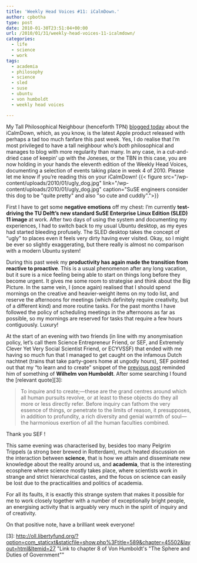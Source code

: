 ```yaml
---
title: 'Weekly Head Voices #11: iCalmDown.'
author: cpbotha
type: post
date: 2010-01-30T23:51:04+00:00
url: /2010/01/31/weekly-head-voices-11-icalmdown/
categories:
  - life
  - science
  - work
tags:
  - academia
  - philosophy
  - science
  - sled
  - suse
  - ubuntu
  - von humboldt
  - weekly head voices

---
```

My Tall Philosophical Neighbour (henceforth TPN) [blogged today][1] about the iCalmDown, which, as you know, is the latest Apple product released with perhaps a tad too much fanfare this past week. Yes, I do realise that I’m most privileged to have a tall neighbour who’s _both_ philosophical and manages to blog with more regularity than many. In any case, in a cut-and-dried case of keepin’ up with the Joneses, or the TBN in this case, you are now holding in your hands the eleventh edition of the Weekly Head Voices, documenting a selection of events taking place in week 4 of 2010. Please let me know if you’re reading this on your iCalmDown!
{{< figure src="/wp-content/uploads/2010/01/ugly_dog.jpg" link="/wp-content/uploads/2010/01/ugly_dog.jpg" caption="SuSE engineers consider this dog to be &quot;quite pretty&quot; and also &quot;so cute and cuddly&quot;.">}} 

First I have to get some **negative emotions** off my chest: I’m currently **test-driving the TU Delft’s new standard SuSE Enterprise Linux Edition (SLED) 11 image** at work. After two days of using the system and documenting my experiences, I had to switch back to my usual Ubuntu desktop, as my eyes had started bleeding profusely. The SLED desktop takes the concept of “ugly” to places even it feels very dirty having ever visited. Okay, so I might be ever so slightly exaggerating, but there really is almost no comparison with a modern Ubuntu system!

During this past week my **productivity has again made the transition from reactive to proactive**. This is a usual phenomenon after any long vacation, but it sure is a nice feeling being able to start on things long before they become urgent. It gives me some room to strategise and think about the Big Picture. In the same vein, I (once again) realised that I should spend mornings on the creative and heavier-weight items on my todo list, and reserve the afternoons for meetings (which definitely require creativity, but of a different kind) and more routine tasks. For the past months I have followed the policy of scheduling meetings in the afternoons as far as possible, so my mornings are reserved for tasks that require a few hours contiguously. Luxury!

At the start of an evening with two friends (in line with my anonymisation policy, let’s call them Science Entrepreneur Friend, or SEF, and Extremely Clever Yet Very Social Scientist Friend, or ECYVSSF) that ended with me having so much fun that I managed to get caught on the infamous Dutch nachtnet (trains that take party-goers home at ungodly hours), SEF pointed out that my “to learn and to create” snippet of the [previous post][2] reminded him of something of **Wilhelm von Humboldt**. After some searching I found the [relevant quote][3]:

> To inquire and to create;—these are the grand centres around which all human pursuits revolve, or at least to these objects do they all more or less directly refer. Before inquiry can fathom the very essence of things, or penetrate to the limits of reason, it presupposes, in addition to profundity, a rich diversity and genial warmth of soul—the harmonious exertion of all the human faculties combined.

Thank you SEF !

This same evening was characterised by, besides too many Pelgrim Trippels (a strong beer brewed in Rotterdam), much heated discussion on the interaction between **science**, that is how we attain and disseminate new knowledge about the reality around us, and **academia**, that is the interesting ecosphere where science mostly takes place, where scientists work in strange and strict hierarchical castes, and the focus on science can easily be lost due to the practicalities and politics of academia.

For all its faults, it is exactly this strange system that makes it possible for me to work closely together with a number of exceptionally bright people, an energising activity that is arguably very much in the spirit of inquiry and of creativity.

On that positive note, have a brilliant week everyone!

 [1]: http://tokkiebytes.wordpress.com/2010/01/30/apple-brings-the-net-to-the-toilet/ "link to TPN's iCalmDown blog post"
 [2]: http://cpbotha.net/2010/01/24/weekly-head-voices-10-loose-bits-sink-chips/ "Link to previous post."
 [3]: http://oll.libertyfund.org/?option=com_staticxt&staticfile=show.php%3Ftitle=589&chapter=45502&layout=html&Itemid=27 "Link to chapter 8 of Von Humboldt's "The Sphere and Duties of Government""
